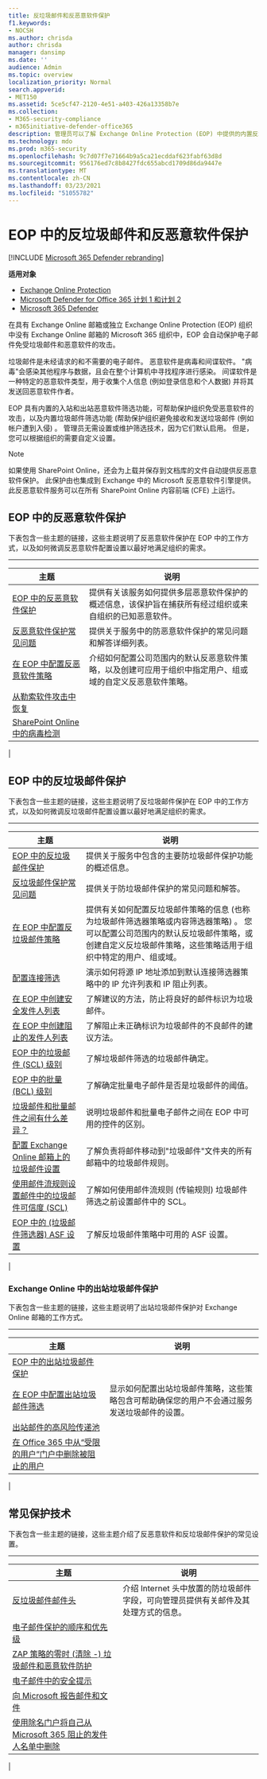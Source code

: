 ```yaml
---
title: 反垃圾邮件和反恶意软件保护
f1.keywords:
- NOCSH
ms.author: chrisda
author: chrisda
manager: dansimp
ms.date: ''
audience: Admin
ms.topic: overview
localization_priority: Normal
search.appverid:
- MET150
ms.assetid: 5ce5cf47-2120-4e51-a403-426a13358b7e
ms.collection:
- M365-security-compliance
- m365initiative-defender-office365
description: 管理员可以了解 Exchange Online Protection (EOP) 中提供的内置反垃圾邮件和反恶意软件) 。
ms.technology: mdo
ms.prod: m365-security
ms.openlocfilehash: 9c7d07f7e71664b9a5ca21ecddaf623fabf63d8d
ms.sourcegitcommit: 956176ed7c8b8427fdc655abcd1709d86da9447e
ms.translationtype: MT
ms.contentlocale: zh-CN
ms.lasthandoff: 03/23/2021
ms.locfileid: "51055782"
---
```

# <a name="anti-spam-and-anti-malware-protection-in-eop"></a>EOP 中的反垃圾邮件和反恶意软件保护

[!INCLUDE [Microsoft 365 Defender rebranding](../includes/microsoft-defender-for-office.md)]

**适用对象**
- [Exchange Online Protection](exchange-online-protection-overview.md)
- [Microsoft Defender for Office 365 计划 1 和计划 2](defender-for-office-365.md)
- [Microsoft 365 Defender](../defender/microsoft-365-defender.md)

在具有 Exchange Online 邮箱或独立 Exchange Online Protection (EOP) 组织中没有 Exchange Online 邮箱的 Microsoft 365 组织中，EOP 会自动保护电子邮件免受垃圾邮件和恶意软件的攻击。

垃圾邮件是未经请求的和不需要的电子邮件。 恶意软件是病毒和间谍软件。 "病毒"会感染其他程序与数据，且会在整个计算机中寻找程序进行感染。 间谍软件是一种特定的恶意软件类型，用于收集个人信息 (例如登录信息和个人数据) 并将其发送回恶意软件作者。

EOP 具有内置的入站和出站恶意软件筛选功能，可帮助保护组织免受恶意软件的攻击，以及内置垃圾邮件筛选功能 (帮助保护组织避免接收和发送垃圾邮件 (例如帐户遭到入侵) 。 管理员无需设置或维护筛选技术，因为它们默认启用。 但是，您可以根据组织的需要自定义设置。

> [!NOTE]
> 如果使用 SharePoint Online，还会为上载并保存到文档库的文件自动提供反恶意软件保护。 此保护由也集成到 Exchange 中的 Microsoft 反恶意软件引擎提供。 此反恶意软件服务可以在所有 SharePoint Online 内容前端 (CFE) 上运行。

## <a name="anti-malware-protection-in-eop"></a>EOP 中的反恶意软件保护

下表包含一些主题的链接，这些主题说明了反恶意软件保护在 EOP 中的工作方式，以及如何微调反恶意软件配置设置以最好地满足组织的需求。

****

|主题|说明|
|---|---|
|[EOP 中的反恶意软件保护](anti-malware-protection.md)|提供有关该服务如何提供多层恶意软件保护的概述信息，该保护旨在捕获所有经过组织或来自组织的已知恶意软件。|
|[反恶意软件保护常见问题](anti-malware-protection-faq-eop.md)|提供关于服务中的防恶意软件保护的常见问题和解答详细列表。|
|[在 EOP 中配置反恶意软件策略](configure-anti-malware-policies.md)|介绍如何配置公司范围内的默认反恶意软件策略，以及创建可应用于组织中指定用户、组或域的自定义反恶意软件策略。|
|[从勒索软件攻击中恢复](recover-from-ransomware.md)||
|[SharePoint Online 中的病毒检测](virus-detection-in-spo.md)|
|

## <a name="anti-spam-protection-in-eop"></a>EOP 中的反垃圾邮件保护

下表包含一些主题的链接，这些主题说明了反垃圾邮件保护在 EOP 中的工作方式，以及如何微调反垃圾邮件配置设置以最好地满足组织的需求。

****

|主题|说明|
|---|---|
|[EOP 中的反垃圾邮件保护](anti-spam-protection.md)|提供关于服务中包含的主要防垃圾邮件保护功能的概述信息。|
|[反垃圾邮件保护常见问题](anti-spam-protection-faq.md)|提供关于防垃圾邮件保护的常见问题和解答。|
|[在 EOP 中配置反垃圾邮件策略](configure-your-spam-filter-policies.md)|提供有关如何配置反垃圾邮件策略的信息 (也称为垃圾邮件筛选器策略或内容筛选器策略) 。 您可以配置公司范围内的默认反垃圾邮件策略，或创建自定义反垃圾邮件策略，这些策略适用于组织中特定的用户、组或域。|
|[配置连接筛选](configure-the-connection-filter-policy.md)|演示如何将源 IP 地址添加到默认连接筛选器策略中的 IP 允许列表和 IP 阻止列表。|
|[在 EOP 中创建安全发件人列表](create-safe-sender-lists-in-office-365.md)|了解建议的方法，防止将良好的邮件标识为垃圾邮件。|
|[在 EOP 中创建阻止的发件人列表](create-block-sender-lists-in-office-365.md)|了解阻止未正确标识为垃圾邮件的不良邮件的建议方法。|
|[EOP 中的垃圾邮件 (SCL) 级别](spam-confidence-levels.md)|了解垃圾邮件筛选的垃圾邮件确定。|
|[EOP 中的批量 (BCL) 级别](bulk-complaint-level-values.md)|了解确定批量电子邮件是否是垃圾邮件的阈值。|
|[垃圾邮件和批量邮件之间有什么差异？](what-s-the-difference-between-junk-email-and-bulk-email.md)|说明垃圾邮件和批量电子邮件之间在 EOP 中可用的控件的区别。|
|[配置 Exchange Online 邮箱上的垃圾邮件设置](configure-junk-email-settings-on-exo-mailboxes.md)|了解负责将邮件移动到"垃圾邮件"文件夹的所有邮箱中的垃圾邮件规则。|
|[使用邮件流规则设置邮件中的垃圾邮件可信度 (SCL)](use-mail-flow-rules-to-set-the-spam-confidence-level-scl-in-messages.md)|了解如何使用邮件流规则 (传输规则) 垃圾邮件筛选之前设置邮件中的 SCL。|
|[EOP 中的 (垃圾邮件筛选器) ASF 设置](advanced-spam-filtering-asf-options.md)|了解反垃圾邮件策略中可用的 ASF 设置。|
|

### <a name="outbound-spam-protection-in-exchange-online"></a>Exchange Online 中的出站垃圾邮件保护

下表包含一些主题的链接，这些主题说明了出站垃圾邮件保护对 Exchange Online 邮箱的工作方式。

****

|主题|说明|
|---|---|
|[EOP 中的出站垃圾邮件保护](outbound-spam-controls.md)||
|[在 EOP 中配置出站垃圾邮件筛选](configure-the-outbound-spam-policy.md)|显示如何配置出站垃圾邮件策略，这些策略包含可帮助确保您的用户不会通过服务发送垃圾邮件的设置。|
|[出站邮件的高风险传递池](high-risk-delivery-pool-for-outbound-messages.md)||
|[在 Office 365 中从“受限的用户”门户中删除被阻止的用户](removing-user-from-restricted-users-portal-after-spam.md)||
|

## <a name="common-protection-technologies"></a>常见保护技术

下表包含一些主题的链接，这些主题介绍了反恶意软件和反垃圾邮件保护的常见设置。

****

|主题|说明|
|---|---|
|[反垃圾邮件邮件头](anti-spam-message-headers.md)|介绍 Internet 头中放置的防垃圾邮件字段，可向管理员提供有关邮件及其处理方式的信息。|
|[电子邮件保护的顺序和优先级](how-policies-and-protections-are-combined.md)||
|[ZAP 策略的零时 (清除 -) 垃圾邮件和恶意软件防护](zero-hour-auto-purge.md)||
|[电子邮件中的安全提示](safety-tips-in-office-365.md)||
|[向 Microsoft 报告邮件和文件](report-junk-email-messages-to-microsoft.md)||
|[使用除名门户将自己从 Microsoft 365 阻止的发件人名单中删除](use-the-delist-portal-to-remove-yourself-from-the-office-365-blocked-senders-lis.md)||
|
